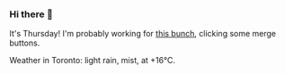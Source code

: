### Hi there :wave:

It's Thursday! I'm probably working for [this bunch](https://github.com/kohofinancial), clicking some merge buttons.

Weather in Toronto: light rain, mist, at +16°C.
